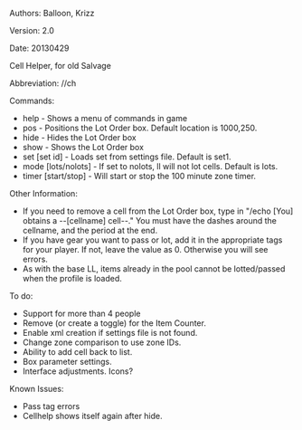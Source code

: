 Authors: Balloon, Krizz

Version: 2.0

Date: 20130429

Cell Helper, for old Salvage

Abbreviation: //ch

Commands:
* help - Shows a menu of commands in game
* pos <x> <y> - Positions the Lot Order box. Default location is 1000,250.
* hide - Hides the Lot Order box
* show - Shows the Lot Order box
* set [set id] - Loads set from settings file. Default is set1.
* mode [lots/nolots] - If set to nolots, ll will not lot cells. Default is lots.
* timer [start/stop] - Will start or stop the 100 minute zone timer.

Other Information:
* If you need to remove a cell from the Lot Order box, type in "/echo [You] obtains a --[cellname] cell--." You must have the dashes around the cellname, and the period at the end.
* If you have gear you want to pass or lot, add it in the appropriate tags for your player. If not, leave the value as 0. Otherwise you will see errors.
* As with the base LL, items already in the pool cannot be lotted/passed when the profile is loaded.


To do:
* Support for more than 4 people
* Remove (or create a toggle) for the Item Counter.
* Enable xml creation if settings file is not found.
* Change zone comparison to use zone IDs.
* Ability to add cell back to list.
* Box parameter settings.
* Interface adjustments. Icons?

Known Issues:
* Pass tag errors
* Cellhelp shows itself again after hide.


